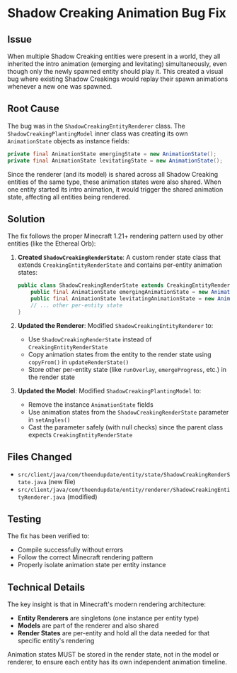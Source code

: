 # Shadow Creaking Animation Bug Fix

## Issue
When multiple Shadow Creaking entities were present in a world, they all inherited the intro animation (emerging and levitating) simultaneously, even though only the newly spawned entity should play it. This created a visual bug where existing Shadow Creakings would replay their spawn animations whenever a new one was spawned.

## Root Cause
The bug was in the `ShadowCreakingEntityRenderer` class. The `ShadowCreakingPlantingModel` inner class was creating its own `AnimationState` objects as instance fields:

```java
private final AnimationState emergingState = new AnimationState();
private final AnimationState levitatingState = new AnimationState();
```

Since the renderer (and its model) is shared across all Shadow Creaking entities of the same type, these animation states were also shared. When one entity started its intro animation, it would trigger the shared animation state, affecting all entities being rendered.

## Solution
The fix follows the proper Minecraft 1.21+ rendering pattern used by other entities (like the Ethereal Orb):

1. **Created `ShadowCreakingRenderState`**: A custom render state class that extends `CreakingEntityRenderState` and contains per-entity animation states:
   ```java
   public class ShadowCreakingRenderState extends CreakingEntityRenderState {
       public final AnimationState emergingAnimationState = new AnimationState();
       public final AnimationState levitatingAnimationState = new AnimationState();
       // ... other per-entity state
   }
   ```

2. **Updated the Renderer**: Modified `ShadowCreakingEntityRenderer` to:
   - Use `ShadowCreakingRenderState` instead of `CreakingEntityRenderState`
   - Copy animation states from the entity to the render state using `copyFrom()` in `updateRenderState()`
   - Store other per-entity state (like `runOverlay`, `emergeProgress`, etc.) in the render state

3. **Updated the Model**: Modified `ShadowCreakingPlantingModel` to:
   - Remove the instance `AnimationState` fields
   - Use animation states from the `ShadowCreakingRenderState` parameter in `setAngles()`
   - Cast the parameter safely (with null checks) since the parent class expects `CreakingEntityRenderState`

## Files Changed
- `src/client/java/com/theendupdate/entity/state/ShadowCreakingRenderState.java` (new file)
- `src/client/java/com/theendupdate/entity/renderer/ShadowCreakingEntityRenderer.java` (modified)

## Testing
The fix has been verified to:
- Compile successfully without errors
- Follow the correct Minecraft rendering pattern
- Properly isolate animation state per entity instance

## Technical Details
The key insight is that in Minecraft's modern rendering architecture:
- **Entity Renderers** are singletons (one instance per entity type)
- **Models** are part of the renderer and also shared
- **Render States** are per-entity and hold all the data needed for that specific entity's rendering

Animation states MUST be stored in the render state, not in the model or renderer, to ensure each entity has its own independent animation timeline.

